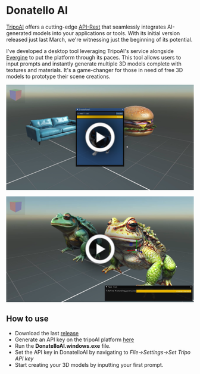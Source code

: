 # Donatello AI

[TripoAI](https://www.tripo3d.ai) offers a cutting-edge [API-Rest](https://platform.tripo3d.ai/docs/introduction) that seamlessly integrates AI-generated models into your applications or tools. With its initial version released just last March, we're witnessing just the beginning of its potential.

I've developed a desktop tool leveraging TripoAI's service alongside [Evergine](https://evergine.com/) to put the platform through its paces. This tool allows users to input prompts and instantly generate multiple 3D models complete with textures and materials. It's a game-changer for those in need of free 3D models to prototype their scene creations.

[![Video1](Screenshots/TripoAI-screenshot.png)](https://youtu.be/4h0niYYxv08)

[![Video2](Screenshots/refine_animate_screenshot.png)](https://youtu.be/tMIblPzj7Rk)

## How to use

- Download the last [release](https://github.com/Jorgemagic/DonatelloAI/releases/latest)
- Generate an API key on the tripoAI platform [here](https://platform.tripo3d.ai/api-keys)
- Run the __DonatelloAI.windows.exe__ file.
- Set the API key in DonatelloAI by navigating to _File->Settings->Set Tripo API key_
- Start creating your 3D models by inputting your first prompt.